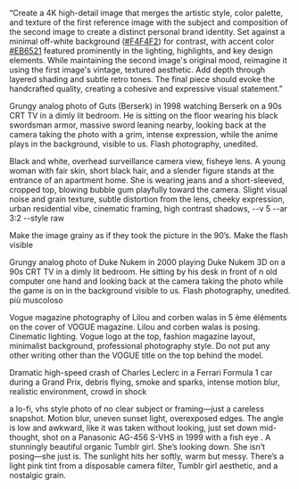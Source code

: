 “Create a 4K high-detail image that merges the artistic style, color palette, and texture of the first reference image with the subject and composition of the second image to create a distinct personal brand identity. Set against a minimal off-white background ([#F4F4F2](https://x.com/hashtag/F4F4F2?src=hashtag_click)) for contrast, with accent color [#EB6521](https://x.com/hashtag/EB6521?src=hashtag_click) featured prominently in the lighting, highlights, and key design elements. While maintaining the second image's original mood, reimagine it using the first image's vintage, textured aesthetic. Add depth through layered shading and subtle retro tones. The final piece should evoke the handcrafted quality, creating a cohesive and expressive visual statement.”

Grungy analog photo of Guts (Berserk) in 1998 watching Berserk on a 90s CRT TV in a dimly lit bedroom. He is sitting on the floor wearing his black swordsman armor, massive sword leaning nearby, looking back at the camera taking the photo with a grim, intense expression, while the anime plays in the background, visible to us. Flash photography, unedited.

Black and white, overhead surveillance camera view, fisheye lens. A young woman with fair skin, short black hair, and a slender figure stands at the entrance of an apartment home. She is wearing jeans and a short-sleeved, cropped top, blowing bubble gum playfully toward the camera. Slight visual noise and grain texture, subtle distortion from the lens, cheeky expression, urban residential vibe, cinematic framing, high contrast shadows, --v 5 --ar 3:2 --style raw

Make the image grainy as if they took the picture in the 90’s. Make the flash visible 

Grungy analog photo of Duke Nukem  in 2000 playing Duke Nukem 3D on a 90s CRT TV in a dimly lit bedroom. He sitting by his desk in front of n old computer one hand and looking back at the camera taking the photo while the game is on in the background visible to us. Flash photography, unedited. più muscoloso

Vogue magazine photography of Lilou and corben walas in 5 ème éléments on the cover of VOGUE magazine. Lilou and corben walas is posing. Cinematic lighting. Vogue logo at the top, fashion magazine layout, minimalist background, professional photography style. Do not put any other writing other than the VOGUE title on the top behind the model.

Dramatic high-speed crash of Charles Leclerc in a Ferrari Formula 1 car during a Grand Prix, debris flying, smoke and sparks, intense motion blur, realistic environment, crowd in shock

a lo-fi, vhs style photo of no clear subject or framing—just a careless snapshot. Motion blur, uneven sunset light, overexposed edges. The angle is low and awkward, like it was taken without looking, just set down mid-thought, shot on a Panasonic AG-456 S-VHS in 1999 with a fish eye . A stunningly beautiful organic Tumblr girl. She’s looking down. She isn’t posing—she just is. The sunlight hits her softly, warm but messy. There’s a light pink tint from a disposable camera filter, Tumblr girl aesthetic, and a nostalgic grain.